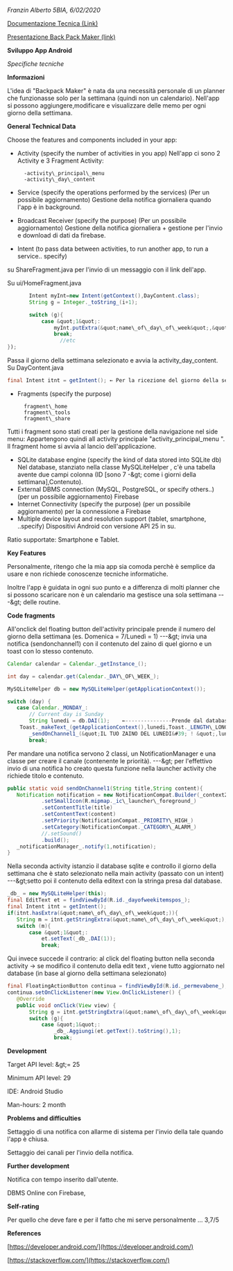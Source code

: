_Franzin Alberto_        _5BIA, 6/02/2020_

[Documentazione Tecnica (Link)](https://docs.google.com/document/d/1Ik2FCUSA7D1e7oXsPwGSOXhLZ0HD6IrKTNauzZjuDDg/edit?usp=sharing/)

[Presentazione Back Pack Maker (link)](https://docs.google.com/presentation/d/1lvxRPlc33xVTagd2AjKHb-xJPV2R7pc3IjUEZymRA2g/edit?usp=sharing)


**Sviluppo App Android**

*Specifiche tecniche*

**Informazioni**

L&#39;idea di &quot;Backpack Maker&quot; è nata da una necessità personale di un planner che funzionasse solo per la settimana (quindi non un calendario). Nell&#39;app si possono aggiungere,modificare e visualizzare delle memo per ogni giorno della settimana.

**General Technical Data**

Choose the features and components included in your app:

- Activity (specify the number of activities in you app)
Nell&#39;app ci sono 2 Activity e 3 Fragment Activity:

		-activity\_principal\_menu
		-activity\_day\_content

- Service (specify the operations performed by the services)
(Per un possibile aggiornamento) Gestione della notifica giornaliera quando l&#39;app è in background.
- Broadcast Receiver (specify the purpose)
(Per un possibile aggiornamento) Gestione della notifica giornaliera + gestione per l&#39;invio e download di dati da firebase.
- Intent (to pass data between activities, to run another app, to run a service.. specify)

su ShareFragment.java
per l&#39;invio di un messaggio con il link dell&#39;app.

Su ui/HomeFragment.java
```java
       Intent myInt=new Intent(getContext(),DayContent.class);
       String g = Integer._toString_(i+1);

       switch (g){
           case &quot;1&quot;:
               myInt.putExtra(&quot;name\_of\_day\_of\_week&quot;,&quot;1&quot;);
               break;
                 //etc
});
```

Passa il giorno della settimana selezionato e avvia la activity\_day\_content.
Su DayContent.java
```java
final Intent itnt = getIntent(); ← Per la ricezione del giorno della settimana dalla home
```
- Fragments (specify the purpose)
	
		fragment\_home
		fragment\_tools
		fragment\_share

Tutti i fragment sono stati creati per la gestione della navigazione nel side menu:
Appartengono quindi all activity principale &quot;activity\_principal\_menu &quot;.
Il fragment home si avvia al lancio dell&#39;applicazione.

- SQLite database engine (specify the kind of data stored into SQLite db)
Nel database, stanziato nella classe MySQLiteHelper  , c&#39;è una tabella avente due campi colonna (ID [sono 7 -\&gt; come i giorni della settimana],Contenuto).
- External DBMS connection (MySQL, PostgreSQL, or specify others..)
(per un possibile aggiornamento) Firebase
- Internet Connectivity (specify the purpose)
(per un possibile aggiornamento) per la connessione a Firebase
- Multiple device layout and resolution support (tablet, smartphone, ..specify)
Dispositivi Android con versione API 25 in su.

Ratio supportate: Smartphone e Tablet.

**Key Features**

Personalmente, ritengo che la mia app sia comoda perchè è semplice da usare e non richiede conoscenze tecniche informatiche.

Inoltre l&#39;app è guidata in ogni suo punto e a differenza di molti planner che si possono scaricare non è un calendario ma gestisce una sola settimana ---\&gt; delle routine.

**Code fragments**

All&#39;onclick del floating button dell&#39;activity principale prende il numero del giorno della settimana (es. Domenica = 7/Lunedì = 1) ---\&gt; invia una notifica (sendonchannel1) con il contenuto del zaino di quel giorno e un toast con lo stesso contenuto.
```java
Calendar calendar = Calendar._getInstance_();

int day = calendar.get(Calendar._DAY\_OF\_WEEK_);

MySQLiteHelper db = new MySQLiteHelper(getApplicationContext());

switch (day) {
   case Calendar._MONDAY_:
       // Current day is Sunday
       String lunedi = db.DAI(1);    ←---------------Prende dal database il contenuto di lunedi
	Toast._makeText_(getApplicationContext(),lunedi,Toast._LENGTH\_LONG_).show();
       _sendOnChannel1_(&quot;IL TUO ZAINO DEL LUNEDI&#39; ! &quot;,lunedi);
       break;
```
Per mandare una notifica servono 2 classi, un NotificationManager e una classe per creare il canale (contenente le priorità). ---\&gt; per l&#39;effettivo invio di una notifica ho creato questa funzione nella launcher activity che richiede titolo e contenuto.
```java
public static void sendOnChannel1(String title,String content){
   Notification notification = new NotificationCompat.Builder(_context2_, _CHANNEL\_2\_ID_)
           .setSmallIcon(R.mipmap._ic\_launcher\_foreground_)
           .setContentTitle(title)
           .setContentText(content)
           .setPriority(NotificationCompat._PRIORITY\_HIGH_)
           .setCategory(NotificationCompat._CATEGORY\_ALARM_)
           //.setSound()
           .build();
   _notificationManager_.notify(1,notification);
}
```
Nella seconda activity istanzio il database sqlite e controllo il giorno della settimana che è stato selezionato nella main activity (passato con un intent) ---\&gt;setto poi il contenuto della editext con la stringa presa dal database.
```java
_db_ = new MySQLiteHelper(this);
final EditText et = findViewById(R.id._dayofweekitemspos_);
final Intent itnt = getIntent();
if(itnt.hasExtra(&quot;name\_of\_day\_of\_week&quot;)){
   String m = itnt.getStringExtra(&quot;name\_of\_day\_of\_week&quot;);
   switch (m){
       case &quot;1&quot;:
           et.setText(_db_.DAI(1));
           break;
```
Qui invece succede il contrario: al click del floating button nella seconda activity → se modifico il contenuto della edit text , viene tutto aggiornato nel database (in base al giorno della settimana selezionato)
```java
final FloatingActionButton continua = findViewById(R.id._permevabene_);
continua.setOnClickListener(new View.OnClickListener() {
   @Override
   public void onClick(View view) {
       String g = itnt.getStringExtra(&quot;name\_of\_day\_of\_week&quot;)
       switch (g){
           case &quot;1&quot;:
               _db_.Aggiungi(et.getText().toString(),1);
               break;
```


**Development**

Target API level: \&gt;= 25

Minimum API level: 29

IDE: Android Studio

Man-hours: 2 month

**Problems and difficulties**

Settaggio di una notifica con allarme di sistema per l&#39;invio della tale quando l&#39;app è chiusa.

Settaggio dei canali per l&#39;invio della notifica.

**Further development**

Notifica con tempo inserito dall&#39;utente.

DBMS Online con Firebase,

**Self-rating**

Per quello che deve fare e per il fatto che mi serve personalmente … 3,7/5

**References**

[https://developer.android.com/](https://developer.android.com/)

[https://stackoverflow.com/](https://stackoverflow.com/)
